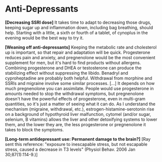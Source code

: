# Anti-Depressants

**[Decreasing SSRI dose]**
It takes time to adapt to decreasing those drugs, keeping sugar up and inflammation down, including bag breathing, should help. Starting with a little, a sixth or fourth of a tablet, of cynoplus in the evening would be the best way to try it.

**[Weaning off anti-depressants]**
Keeping the metabolic rate and cholesterol up is important, so that repair and adaptation will be quick. Progesterone reduces pain and anxiety, and pregnenolone would be the most convenient supplement for men, but it's hard to find products without allergens. Combining progesterone and DHEA or testosterone can produce the stabilizing effect without suppressing the libido. Benadryl and cyproheptadine are probably both helpful. Withdrawal from morphine and SSRIs and migraine involve some similar processes. [...] It depends on how much pregnenolone you can assimilate. People would use progesterone in amounts needed to stop the withdrawal symptoms, but pregnenolone doesn't have the powerful effects of progesterone, even in multi-gram quantities, so it's just a matter of seeing what it can do. As I understand the mechanism (migraine, withdrawal, etc.), estrogen-histamine-serotonin rise on a background of hypothyroid liver malfunction, cytomel (and/or sugar, selenium, B vitamins) allows the liver and other detoxifying systems to lower them, and the lower they are, the less progesterone or pregnenolone it takes to block the symptoms.

**[Long-term antidepressant use: Permanent damage to the brain?]**
[Ray sent this reference: "exposure to inescapable stress, but not escapable stress, caused a decrease in T3 levels" (Physiol Behav. 2006 Jan 30;87(1):114-9.)]
